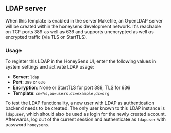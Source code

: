## LDAP server
When this template is enabled in the server Makefile, an OpenLDAP server will be created within the honeysens development network. It's reachable on TCP ports 389 as well as 636 and supports unencrypted as well as encrypted traffic (via TLS or StartTLS). 

### Usage
To register this LDAP in the HoneySens UI, enter the following values in system settings and activate LDAP usage:
* **Server**: `ldap`
* **Port**: `389` or `636`
* **Encryption**: None or StartTLS for port 389, TLS for 636
* **Template**: `cn=%s,ou=users,dc=example,dc=org`

To test the LDAP functionality, a new user with LDAP as authentication backend needs to be created. The only user known to this LDAP instance is `ldapuser`, which should also be used as login for the newly created account. Afterwards, log out of the current session and authenticate as `ldapuser` with password `honeysens`.
